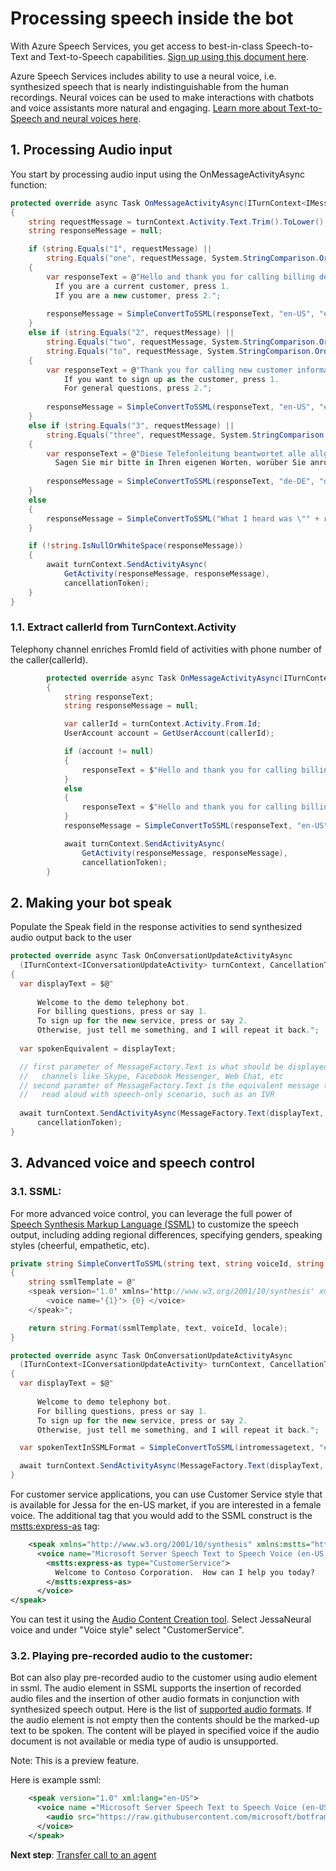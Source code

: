 # Processing speech inside the bot

With Azure Speech Services, you get access to best-in-class Speech-to-Text and Text-to-Speech capabilities. [Sign up using this document here](https://docs.microsoft.com/azure/cognitive-services/speech-service/get-started). 

Azure Speech Services includes ability to use a neural voice, i.e. synthesized speech that is nearly indistinguishable from the human recordings. Neural voices can be used to make interactions with chatbots and voice assistants more natural and engaging. [Learn more about Text-to-Speech and neural voices here](https://docs.microsoft.com/azure/cognitive-services/speech-service/language-support#text-to-speech).


## 1. Processing Audio input

You start by processing audio input using the OnMessageActivityAsync function:

```csharp
protected override async Task OnMessageActivityAsync(ITurnContext<IMessageActivity> turnContext, CancellationToken cancellationToken)
{
    string requestMessage = turnContext.Activity.Text.Trim().ToLower();
    string responseMessage = null;

    if (string.Equals("1", requestMessage) ||
        string.Equals("one", requestMessage, System.StringComparison.OrdinalIgnoreCase))
    {
        var responseText = @"Hello and thank you for calling billing department.  
          If you are a current customer, press 1.  
          If you are a new customer, press 2.";
          
        responseMessage = SimpleConvertToSSML(responseText, "en-US", "en-US-JessaNeural");
    }
    else if (string.Equals("2", requestMessage) ||
        string.Equals("two", requestMessage, System.StringComparison.OrdinalIgnoreCase) ||
        string.Equals("to", requestMessage, System.StringComparison.OrdinalIgnoreCase))
    {
        var responseText = @"Thank you for calling new customer information line.  
            If you want to sign up as the customer, press 1. 
            For general questions, press 2.";
            
        responseMessage = SimpleConvertToSSML(responseText, "en-US", "en-US-GuyNeural");
    }
    else if (string.Equals("3", requestMessage) ||
        string.Equals("three", requestMessage, System.StringComparison.OrdinalIgnoreCase))
    {
        var responseText = @"Diese Telefonleitung beantwortet alle allgemeinen Fragen. 
          Sagen Sie mir bitte in Ihren eigenen Worten, worüber Sie anrufen.";
          
        responseMessage = SimpleConvertToSSML(responseText, "de-DE", "de-DE-KatjaNeural");
    }
    else
    {
        responseMessage = SimpleConvertToSSML("What I heard was \"" + requestMessage + "\"", "en-US", "en-US-GuyNeural");
    }

    if (!string.IsNullOrWhiteSpace(responseMessage))
    {
        await turnContext.SendActivityAsync(
            GetActivity(responseMessage, responseMessage),
            cancellationToken);
    }
}
```

### 1.1. Extract callerId from TurnContext.Activity 

Telephony channel enriches FromId field of activities with phone number of the caller(callerId).

```csharp
        protected override async Task OnMessageActivityAsync(ITurnContext<IMessageActivity> turnContext, CancellationToken cancellationToken)
        {
            string responseText;
            string responseMessage = null;

            var callerId = turnContext.Activity.From.Id;
            UserAccount account = GetUserAccount(callerId);

            if (account != null)
            {
                responseText = $"Hello and thank you for calling billing department. We have pulled up your account associated with {callerId}. Do you want to continue with this account? Say yes or no.";  
            }
            else
            {
                responseText = $"Hello and thank you for calling billing department. Can you please provide phone number associated with the account?";
            }
            responseMessage = SimpleConvertToSSML(responseText, "en-US", "en-US-JessaNeural");

            await turnContext.SendActivityAsync(
                GetActivity(responseMessage, responseMessage),
                cancellationToken);
        }
```


## 2. Making your bot speak
Populate the Speak field in the response activities to send synthesized audio output back to the user

```csharp
protected override async Task OnConversationUpdateActivityAsync
  (ITurnContext<IConversationUpdateActivity> turnContext, CancellationToken cancellationToken)
{
  var displayText = $@"
  
      Welcome to the demo telephony bot. 
      For billing questions, press or say 1. 
      To sign up for the new service, press or say 2.
      Otherwise, just tell me something, and I will repeat it back.";
      
  var spokenEquivalent = displayText;

  // first parameter of MessageFactory.Text is what should be displayed in messaging
  //   channels like Skype, Facebook Messenger, Web Chat, etc
  // second paramter of MessageFactory.Text is the equivalent message that should be 
  //   read aloud with speech-only scenario, such as an IVR
  
  await turnContext.SendActivityAsync(MessageFactory.Text(displayText, spokenEquivalent), 
      cancellationToken);
}
```

## 3. Advanced voice and speech control

  ### 3.1. SSML:

  For more advanced voice control, you can leverage the full power of [Speech Synthesis Markup Language (SSML)](https://docs.microsoft.com/azure/cognitive-services/speech-service/speech-synthesis-markup) to customize the speech output, including adding regional differences, specifying genders, speaking styles (cheerful, empathetic, etc).

  ```csharp
  private string SimpleConvertToSSML(string text, string voiceId, string locale)
  {
      string ssmlTemplate = @"
      <speak version='1.0' xmlns='http://www.w3.org/2001/10/synthesis' xml:lang='{2}'>
          <voice name='{1}'> {0} </voice>
      </speak>";

      return string.Format(ssmlTemplate, text, voiceId, locale);
  }

  protected override async Task OnConversationUpdateActivityAsync
    (ITurnContext<IConversationUpdateActivity> turnContext, CancellationToken cancellationToken)
  {
    var displayText = $@"
    
        Welcome to demo telephony bot. 
        For billing questions, press or say 1. 
        To sign up for the new service, press or say 2.
        Otherwise, just tell me something, and I will repeat it back.";

    var spokenTextInSSMLFormat = SimpleConvertToSSML(intromessagetext, "en-US-GuyNeural", "en-us");

    await turnContext.SendActivityAsync(MessageFactory.Text(displayText, spokenTextInSSMLFormat), cancellationToken);
  }
  ```

For customer service applications, you can use Customer Service style that is available for Jessa for the en-US market, if you are interested in a female voice.  The additional tag that you would add to the SSML construct is the <mstts:express-as> tag:

```xml
    <speak xmlns="http://www.w3.org/2001/10/synthesis" xmlns:mstts="http://www.w3.org/2001/mstts" xmlns:emo="http://www.w3.org/2009/10/emotionml" version="1.0" xml:lang="en-US">
      <voice name="Microsoft Server Speech Text to Speech Voice (en-US, JessaNeural)">
        <mstts:express-as type="CustomerService">
          Welcome to Contoso Corporation.  How can I help you today? 
        </mstts:express-as>
      </voice>
</speak>
```

You can test it using the [Audio Content Creation tool](http://speech.microsoft.com/audiocontentcreation).  Select JessaNeural voice and under "Voice style" select "CustomerService".

  ### 3.2. Playing pre-recorded audio to the customer:

Bot can also play pre-recorded audio to the customer using audio element in ssml. The audio element in SSML supports the insertion of recorded audio files and the insertion of other audio formats in conjunction with synthesized speech output. Here is the list of <a href = "https://docs.microsoft.com/azure/cognitive-services/speech-service/rest-text-to-speech#audio-outputs">supported audio formats</a>. If the audio element is not empty then the contents should be the marked-up text to be spoken. The content will be played in specified voice if the audio document is not available or media type of audio is unsupported. 

Note: This is a preview feature.

Here is example ssml:

```xml
    <speak version="1.0" xml:lang="en-US">
      <voice name ="Microsoft Server Speech Text to Speech Voice (en-US, JessaRUS)">
        <audio src="https://raw.githubusercontent.com/microsoft/botframework-telephony/master/media/whatstheweatherlike.mp3">this is fallback text</audio>
      </voice>
    </speak>
```

**Next step**:  [Transfer call to an agent](TransferCallOut.md)